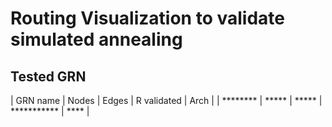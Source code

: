 # Routing Visualization to validate simulated annealing

## Tested GRN

| GRN name | Nodes | Edges | R validated | Arch |
| ******** | ***** | ***** | *********** | **** |


